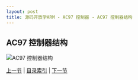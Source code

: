 ```yaml
---
layout: post
title: 源码开放学ARM - AC97 控制器 - AC97 控制器结构
---
```


## AC97 控制器结构
	                                                             
![AC97 控制器结构](http://image24.360doc.com/DownloadImg/2011/02/2523/9490302_1.jpg)     
                                                                     


[上一节](chp15-3.html)  |  [目录索引](../index.html)  |  [下一节](chp15-5.html)
